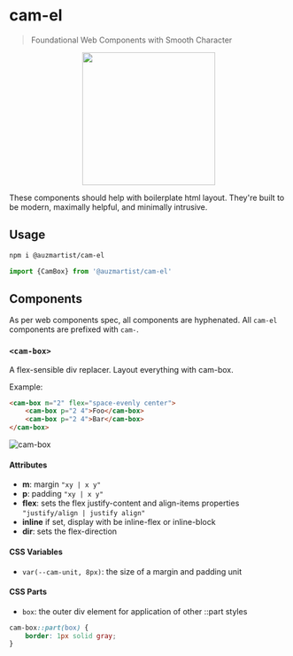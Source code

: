 # cam-el
> Foundational Web Components with Smooth Character

<p align="center">
  <img width="240" height="240" src="https://i.imgur.com/9b3r9LK.png">
</p>

These components should help with boilerplate html layout. They're built to be modern, maximally helpful, and minimally intrusive.

## Usage
```bash
npm i @auzmartist/cam-el
```

```js
import {CamBox} from '@auzmartist/cam-el'
```

## Components
As per web components spec, all components are hyphenated. All `cam-el` components are prefixed with `cam-`.

### `<cam-box>`
A flex-sensible div replacer. Layout everything with cam-box.

Example:
```html
<cam-box m="2" flex="space-evenly center">
	<cam-box p="2 4">Foo</cam-box>
	<cam-box p="2 4">Bar</cam-box>
</cam-box>
```

![cam-box](https://i.imgur.com/Kd3quCq.png)

#### Attributes
- **m**: margin `"xy | x y"`
- **p**: padding `"xy | x y"`
- **flex**: sets the flex justify-content and align-items properties `"justify/align | justify align"`
- **inline** if set, display with be inline-flex or inline-block
- **dir**: sets the flex-direction

#### CSS Variables
- `var(--cam-unit, 8px)`: the size of a margin and padding unit

#### CSS Parts
- `box`: the outer div element for application of other ::part styles

```css
cam-box::part(box) {
	border: 1px solid gray;
}
```


